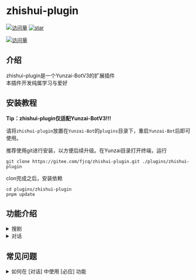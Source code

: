 # zhishui-plugin  

[![访问量](https://visitor-badge.glitch.me/badge?page_id=fjcq.zhishui-plugin&right_color=red&left_text=访%20问%20量)](https://gitee.com/fjcq/zhishui-plugin)
<a href='https://gitee.com/fjcq/zhishui-plugin/stargazers'><img src='https://gitee.com/fjcq/zhishui-plugin/badge/star.svg?theme=dark' alt='star'></img></a>

[![访问量](https://profile-counter.glitch.me/fjcq-zhishui-plugin/count.svg)](https://gitee.com/fjcq/zhishui-plugin)

## 介绍  
zhishui-plugin是一个Yunzai-BotV3的扩展插件  
本插件开发纯属学习与爱好  

## 安装教程  
**Tip：zhishui-plugin仅适配Yunzai-BotV3!!!**  

请将`zhishui-plugin`放置在`Yunzai-Bot`的`plugins`目录下，重启`Yunzai-Bot`后即可使用。 

推荐使用git进行安装，以方便后续升级。在Yunzai目录打开终端，运行  

```
git clone https://gitee.com/fjcq/zhishui-plugin.git ./plugins/zhishui-plugin  
```

clon完成之后，安装依赖  

```
cd plugins/zhishui-plugin
pnpm update
```


## 功能介绍  

<details>
  <summary>搜剧</summary>

- `#搜剧+剧名`  
  根据剧名进行搜索  

- `#取消搜剧`  
  取消当前的[#搜剧]  

- `#下一页`  
  `#搜剧`结果过多时，将会分页显示，使用此命令查看下一页  

- `#选剧+数字`  
  `#搜剧`之后，选择要看的影视剧  
  比如：`#选剧1` 
  
- `#选剧+数字`  
  `#看剧`之后，选择要观看的资源  
  比如：`#看剧1` `#看剧上一集` `#看剧下一集` 
  
- `#线路+数字`  
  `#选剧`之后，可以根据需要切换到不同的播放线路  

- `#设置搜剧接口`+数字  
  切换搜索接口  

- `#查看搜剧接口`  
  查看可用的搜剧接口  

- `#我的搜剧`  
  查看用户的搜剧记录、播放记录    
 

- `#添加搜剧接口`
  未完成，敬请期待  

</details>

<details>
  <summary>对话</summary>  
  使用Bing或者chatGPT进行AI对话  

- `止水对话重置聊天`  
  结束当前的聊天话题。 

- `#止水对话修改昵称`+昵称
  修改对话触发昵称。 例如：`#止水对话修改昵称小七`，成功之后可以用`小七你好`，将会收到回复

- `#止水对话语音(开启|关闭)`
  开启后会以语音的形式回复对话内容。
  
- `#止水对话设置发音人`+发音人数字编号
  修改对话触发昵称。 例如：`#止水对话设置发音人44`，可以切换不同的发音人  

- `#止水对话查看发音人`
  查看可用的发音人列表。  

- `#止水对话必应开关`  
  切换[开启/关闭]必应对话，如果要启用必应，同时还需要设置好必应参数。  
  
- 设置必应参数    
  *必应参数需自行提供，否则无法使用必应对话。*  
  请在浏览器中打开必应对话，按F12打开`开发人员工具`，复制页面`Cookie`后发送给BOT，Cookie中必须包含`KievRPSSecAuth`和`_U`字段  

- `#止水对话查看必应参数`  
  可查看当前的必应参数 

- `#止水对话设置对话身份`+身份描述文本  
  例如：`#设置对话身份从现在开始你是一只喵娘`   
  *对话身份仅对必应生效*  
  
- `#止水对话查看对话身份` 查看当前的对话身份设置  
  *对话身份仅对必应生效*  

- `#止水对话设置对话场景`+场景描述文本  
  场景设定较为复杂，可以修改主人相关设定，但尽量不要修改里面有关的消息格式的设定，可能会导致无法识别不同的用户身份   
  *对话场景仅对必应生效*  
  
- `#止水对话查看对话场景` 查看当前的对话场景设置  
  *对话场景仅对必应生效*  

- `#设置好感度<QQ号码> <好感度>` 设置指定用户的好感度   
  例如 `#设置好感度123456 50`
  *必应对话场景命令*  

</details>  

## 常见问题  

<details>
  <summary>如何在 [对话] 中使用 [必应] 功能</summary>  

- 首先，需要一个已经激活了聊天功能的 新必应(`NewBing`)帐号   
  如何获取必应帐号，网上很多攻略，这里就不多介绍了。

- 直接打开 [新必应](https://www.bing.com/search?form=MY02AE&OCID=MY02AE&pl=launch&q=Bing+AI&showconv=1) 网站  
  不用科学，直接用浏览器打开就可以。  

- 获取必应参数(Cookie)  
  在浏览器中按下`F12`键，打开`开发人员工具`  
  点击`开发人员工具`上方的`网络`选项卡  
  在下面的`名称`栏里，找到`lsp.aspx`文件  
  复制`lsp.aspx`文件的`Cookie`值  

- 将刚刚复制的`Cookie`发送给BOT  
  这个`Cookie`至少要包含`KievRPSSecAuth`和`_U`字段  

</details> 